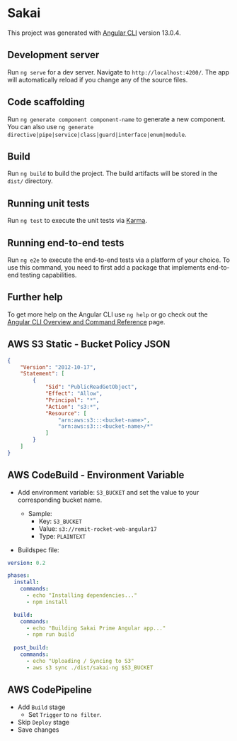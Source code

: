 # Sakai

This project was generated with [Angular CLI](https://github.com/angular/angular-cli) version 13.0.4.

## Development server

Run `ng serve` for a dev server. Navigate to `http://localhost:4200/`. The app will automatically reload if you change any of the source files.

## Code scaffolding

Run `ng generate component component-name` to generate a new component. You can also use `ng generate directive|pipe|service|class|guard|interface|enum|module`.

## Build

Run `ng build` to build the project. The build artifacts will be stored in the `dist/` directory.

## Running unit tests

Run `ng test` to execute the unit tests via [Karma](https://karma-runner.github.io).

## Running end-to-end tests

Run `ng e2e` to execute the end-to-end tests via a platform of your choice. To use this command, you need to first add a package that implements end-to-end testing capabilities.

## Further help

To get more help on the Angular CLI use `ng help` or go check out the [Angular CLI Overview and Command Reference](https://angular.io/cli) page.

## AWS S3 Static - Bucket Policy JSON

```json
{
    "Version": "2012-10-17",
    "Statement": [
        {
            "Sid": "PublicReadGetObject",
            "Effect": "Allow",
            "Principal": "*",
            "Action": "s3:*",
            "Resource": [
                "arn:aws:s3:::<bucket-name>",
                "arn:aws:s3:::<bucket-name>/*"
            ]
        }
    ]
}
```

## AWS CodeBuild - Environment Variable

- Add environment variable: `S3_BUCKET` and set the value to your corresponding bucket name.
  - Sample:
    - Key: `S3_BUCKET`
    - Value: `s3://remit-rocket-web-angular17`
    - Type: `PLAINTEXT`

- Buildspec file:

```yml
version: 0.2

phases:
  install:
    commands:
      - echo "Installing dependencies..."
      - npm install

  build:
    commands:
      - echo "Building Sakai Prime Angular app..."
      - npm run build
      
  post_build:
    commands:
      - echo "Uploading / Syncing to S3"
      - aws s3 sync ./dist/sakai-ng $S3_BUCKET
```

## AWS CodePipeline

- Add `Build` stage
  - Set `Trigger` to `no filter`.
- Skip `Deploy` stage
- Save changes